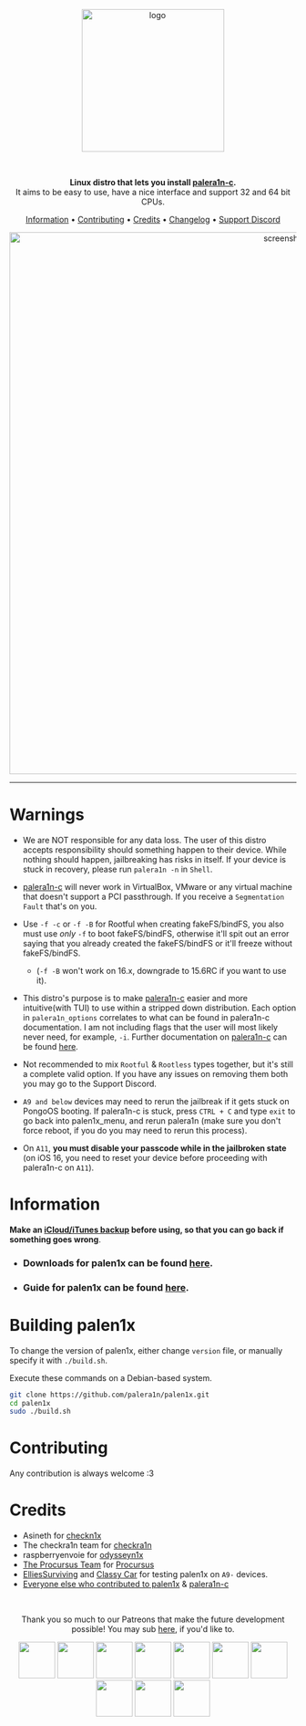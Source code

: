 <p align="center">
    <img src="https://cdn.discordapp.com/attachments/1017854329887129611/1068174531048513596/Palen1x.png" alt="logo" width="250">
</p>
<br>
<p align="center">
<strong>Linux distro that lets you install <a href="https://github.com/palera1n/palera1n-c">palera1n-c</a>.</strong><br>
    It aims to be easy to use, have a nice interface and support 32 and 64 bit CPUs.
</p>
<p align="center">
    <a href="#Information">Information</a> •
    <a href="#contributing">Contributing</a> •
    <a href="#credits">Credits</a> •
    <a href="https://github.com/palera1n/palen1x/blob/main/CHANGELOG.md">Changelog</a> • 
    <a href="https://dsc.gg/palera1n">Support Discord</a> 
</p>

<p align="center">
    <img src="https://cdn.discordapp.com/attachments/1017854329887129611/1068153144305008730/IMG_0807.png" alt="screenshot" width="950">
</p>

-------
# Warnings
- We are NOT responsible for any data loss. The user of this distro accepts responsibility should something happen to their device. While nothing should happen, jailbreaking has risks in itself. If your device is stuck in recovery, please run `palera1n -n` in `Shell`.

- [palera1n-c](https://github.com/palera1n/palera1n-c) will never work in VirtualBox, VMware or any virtual machine that doesn't support a PCI passthrough. If you receive a `Segmentation Fault` that's on you.

- Use `-f -c` or `-f -B` for Rootful when creating fakeFS/bindFS, you also must use *only* `-f` to boot fakeFS/bindFS, otherwise it'll spit out an error saying that you already created the fakeFS/bindFS or it'll freeze without fakeFS/bindFS.
    - (`-f -B` won't work on 16.x, downgrade to 15.6RC if you want to use it). 

- This distro's purpose is to make [palera1n-c](https://github.com/palera1n/palera1n-c) easier and more intuitive(with TUI) to use within a stripped down distribution. Each option in `palera1n_options` correlates to what can be found in palera1n-c documentation. I am not including flags that the user will most likely never need, for example, `-i`. Further documentation on [palera1n-c](https://github.com/palera1n/palera1n-c) can be found [here](https://cdn.nickchan.lol/palera1n/artifacts/c-rewrite/palera1n.1.html).

- Not recommended to mix `Rootful` & `Rootless` types together, but it's still a complete valid option. If you have any issues on removing them both you may go to the Support Discord.

- `A9 and below` devices may need to rerun the jailbreak if it gets stuck on PongoOS booting. If palera1n-c is stuck, press `CTRL + C` and type `exit` to go back into palen1x_menu, and rerun palera1n (make sure you don't force reboot, if you do you may need to rerun this process).

- On `A11`, **you must disable your passcode while in the jailbroken state** (on iOS 16, you need to reset your device before proceeding with palera1n-c on `A11`).

# Information
**Make an [iCloud/iTunes backup](https://support.apple.com/en-us/HT203977) before using, so that you can go back if something goes wrong**.

- ### Downloads for palen1x can be found [here](https://cdn.nickchan.lol/palera1n/artifacts/palen1x/).

- ### Guide for palen1x can be found [here](https://ios.cfw.guide/using-palen1x/).

# Building palen1x
To change the version of palen1x, either change `version` file, or manually specify it with `./build.sh`.

Execute these commands on a Debian-based system.

```sh
git clone https://github.com/palera1n/palen1x.git
cd palen1x
sudo ./build.sh
```

# Contributing
Any contribution is always welcome :3

# Credits
- Asineth for [checkn1x](https://github.com/asineth0/checkn1x)
- The checkra1n team for [checkra1n](https://checkra.in)
- raspberryenvoie for [odysseyn1x](https://github.com/raspberryenvoie/odysseyn1x)
- [The Procursus Team](https://github.com/ProcursusTeam/) for [Procursus](https://github.com/ProcursusTeam/Procursus)
- [ElliesSurviving](https://github.com/ElliesSurviving) and [Classy Car](https://www.reddit.com/user/Hunter_Ware) for testing palen1x on `A9-` devices.
- [Everyone else who contributed to palen1x](https://github.com/palera1n/palen1x/graphs/contributors) & [palera1n-c](https://github.com/palera1n/palera1n-c/graphs/contributors)

<br>
<p align="center">
Thank you so much to our Patreons that make the future development possible! You may sub <a href="https://patreon.com/palera1n">here</a>, if you'd like to.</br>
</p>
<p align="center">
<a href="https://github.com/samh06"><img width=64 src="https://user-images.githubusercontent.com/18669106/206333607-881d7ca1-f3bf-4e18-b620-25de0c527315.png"></img></a>
<a href="https://havoc.app"><img width=64 src="https://docs.havoc.app/img/standard_icon.png"></img></a>
<a href="https://twitter.com/yyyyyy_public"><img width=64 src="https://cdn.discordapp.com/attachments/1054239098006683688/1072587455779328040/image.png?size=400"></img></a>
<a href="https://twitter.com/0xSp00kyb0t"><img width=64 src="https://pbs.twimg.com/profile_images/1603601553226620935/1t4yD1bD_400x400.jpg"></img></a>
<a href="https://chariz.com"><img width=64 src="https://chariz.com/img/favicon.png"></img></a>
<a href="https://twitter.com/stars6220"><img width=64 src="https://pbs.twimg.com/profile_images/1621062976982728706/pWVZQ-NO_400x400.jpg"></img></a>
<a href="https://github.com/beast9265"><img width=64 src="https://avatars.githubusercontent.com/u/79794946?v=4"></img></a>
<a href="https://twitter.com/0x7FF7"><img width=64 src="https://pbs.twimg.com/profile_images/1616888462665306113/AsjJvtyt_400x400.jpg"></img></a>
<a href="https://sideloadly.io/"><img width=64 src="https://sideloadly.io/icon.png"></img></a>
<a href="https://blog.stevesec.com/"><img width=64  src="https://blog.stevesec.com/img/avatar.jpg"></img></a>
</p>
